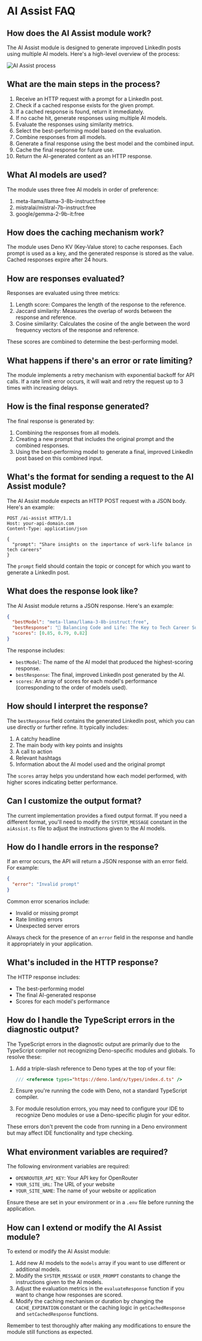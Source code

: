 # AI Assist FAQ

## How does the AI Assist module work?

The AI Assist module is designed to generate improved LinkedIn posts using multiple AI models. Here's a high-level overview of the process:

![AI Assist process](https://github.com/ceroberoz/inEditor/blob/meong/ai-assist-process.png "AI Assist process flow")

## What are the main steps in the process?

1. Receive an HTTP request with a prompt for a LinkedIn post.
2. Check if a cached response exists for the given prompt.
3. If a cached response is found, return it immediately.
4. If no cache hit, generate responses using multiple AI models.
5. Evaluate the responses using similarity metrics.
6. Select the best-performing model based on the evaluation.
7. Combine responses from all models.
8. Generate a final response using the best model and the combined input.
9. Cache the final response for future use.
10. Return the AI-generated content as an HTTP response.

## What AI models are used?

The module uses three free AI models in order of preference:
1. meta-llama/llama-3-8b-instruct:free
2. mistralai/mistral-7b-instruct:free
3. google/gemma-2-9b-it:free

## How does the caching mechanism work?

The module uses Deno KV (Key-Value store) to cache responses. Each prompt is used as a key, and the generated response is stored as the value. Cached responses expire after 24 hours.

## How are responses evaluated?

Responses are evaluated using three metrics:
1. Length score: Compares the length of the response to the reference.
2. Jaccard similarity: Measures the overlap of words between the response and reference.
3. Cosine similarity: Calculates the cosine of the angle between the word frequency vectors of the response and reference.

These scores are combined to determine the best-performing model.

## What happens if there's an error or rate limiting?

The module implements a retry mechanism with exponential backoff for API calls. If a rate limit error occurs, it will wait and retry the request up to 3 times with increasing delays.

## How is the final response generated?

The final response is generated by:
1. Combining the responses from all models.
2. Creating a new prompt that includes the original prompt and the combined responses.
3. Using the best-performing model to generate a final, improved LinkedIn post based on this combined input.

## What's the format for sending a request to the AI Assist module?

The AI Assist module expects an HTTP POST request with a JSON body. Here's an example:

```http
POST /ai-assist HTTP/1.1
Host: your-api-domain.com
Content-Type: application/json

{
  "prompt": "Share insights on the importance of work-life balance in tech careers"
}
```

The `prompt` field should contain the topic or concept for which you want to generate a LinkedIn post.

## What does the response look like?

The AI Assist module returns a JSON response. Here's an example:

```json
{
  "bestModel": "meta-llama/llama-3-8b-instruct:free",
  "bestResponse": "🌟 Balancing Code and Life: The Key to Tech Career Success\n\nIn the fast-paced world of technology, it's easy to get caught up in the never-ending cycle of coding, debugging, and shipping. But here's a truth bomb: your best work comes when you're at your best self.\n\n🧘‍♂️ Why work-life balance matters in tech:\n• Prevents burnout and boosts creativity\n• Improves problem-solving skills\n• Enhances overall job satisfaction\n• Leads to better physical and mental health\n\nRemember, you're not just a developer – you're a human being with passions, relationships, and a life outside your IDE.\n\n💡 Pro tip: Set boundaries, prioritize self-care, and make time for activities that recharge you. Your code (and your future self) will thank you.\n\nWhat's your go-to method for maintaining work-life balance in your tech career? Share your tips in the comments!\n\n#TechLifeBalance #CareerWellness #DeveloperLifestyle\n\nAI model used: meta-llama/llama-3-8b-instruct:free\nUser prompt: Share insights on the importance of work-life balance in tech careers",
  "scores": [0.85, 0.79, 0.82]
}
```

The response includes:
- `bestModel`: The name of the AI model that produced the highest-scoring response.
- `bestResponse`: The final, improved LinkedIn post generated by the AI.
- `scores`: An array of scores for each model's performance (corresponding to the order of models used).

## How should I interpret the response?

The `bestResponse` field contains the generated LinkedIn post, which you can use directly or further refine. It typically includes:

1. A catchy headline
2. The main body with key points and insights
3. A call to action
4. Relevant hashtags
5. Information about the AI model used and the original prompt

The `scores` array helps you understand how each model performed, with higher scores indicating better performance.

## Can I customize the output format?

The current implementation provides a fixed output format. If you need a different format, you'll need to modify the `SYSTEM_MESSAGE` constant in the `aiAssist.ts` file to adjust the instructions given to the AI models.

## How do I handle errors in the response?

If an error occurs, the API will return a JSON response with an error field. For example:

```json
{
  "error": "Invalid prompt"
}
```

Common error scenarios include:
- Invalid or missing prompt
- Rate limiting errors
- Unexpected server errors

Always check for the presence of an `error` field in the response and handle it appropriately in your application.

## What's included in the HTTP response?

The HTTP response includes:
- The best-performing model
- The final AI-generated response
- Scores for each model's performance

## How do I handle the TypeScript errors in the diagnostic output?

The TypeScript errors in the diagnostic output are primarily due to the TypeScript compiler not recognizing Deno-specific modules and globals. To resolve these:

1. Add a triple-slash reference to Deno types at the top of your file:
   ```typescript
   /// <reference types="https://deno.land/x/types/index.d.ts" />
   ```

2. Ensure you're running the code with Deno, not a standard TypeScript compiler.

3. For module resolution errors, you may need to configure your IDE to recognize Deno modules or use a Deno-specific plugin for your editor.

These errors don't prevent the code from running in a Deno environment but may affect IDE functionality and type checking.

## What environment variables are required?

The following environment variables are required:
- `OPENROUTER_API_KEY`: Your API key for OpenRouter
- `YOUR_SITE_URL`: The URL of your website
- `YOUR_SITE_NAME`: The name of your website or application

Ensure these are set in your environment or in a `.env` file before running the application.

## How can I extend or modify the AI Assist module?

To extend or modify the AI Assist module:

1. Add new AI models to the `models` array if you want to use different or additional models.
2. Modify the `SYSTEM_MESSAGE` or `USER_PROMPT` constants to change the instructions given to the AI models.
3. Adjust the evaluation metrics in the `evaluateResponse` function if you want to change how responses are scored.
4. Modify the caching mechanism or duration by changing the `CACHE_EXPIRATION` constant or the caching logic in `getCachedResponse` and `setCachedResponse` functions.

Remember to test thoroughly after making any modifications to ensure the module still functions as expected.
